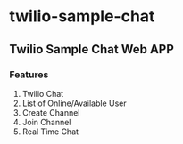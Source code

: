 # twilio-sample-chat

## Twilio Sample Chat Web APP

### Features
1. Twilio Chat
2. List of Online/Available User
3. Create Channel
4. Join Channel
5. Real Time Chat
